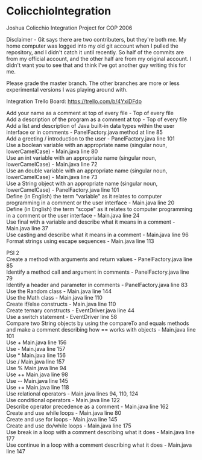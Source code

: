 # ColicchioIntegration
Joshua Colicchio Integration Project for COP 2006

Disclaimer - Git says there are two contributers, but they're both me. My home computer was logged into my old git account when I pulled the repository, and I didn't catch it until recently. So half of the commits are from my official account, and the other half are from my original account. I didn't want you to see that and think I've got another guy writing this for me.  
  
Please grade the master branch. The other branches are more or less experimental versions I was playing around with.

Integration Trello Board:
https://trello.com/b/4YxiDFdp

Add your name as a comment at top of every file - Top of every file  
Add a description of the program as a comment at top - Top of every file  
Add a list and description of Java built-in data types within the user interface or in comments - PanelFactory.java method at line 85  
Add a greeting / introduction to the user - PanelFactory.java line 101  
Use a boolean variable with an appropriate name  (singular noun, lowerCamelCase) - Main.java line 80  
Use an int variable with an appropriate name (singular noun, lowerCamelCase) - Main.java line 72  
Use an double variable with an appropriate name (singular noun, lowerCamelCase) - Main.java line 73  
Use a String object with an appropriate name (singular noun, lowerCamelCase) - PanelFactory.java line 101  
Define (in English) the term "variable" as it relates to computer programming in a comment or the user interface - Main.java line 20  
Define (in English) the term "scope" as it relates to computer programming in a comment or the user interface - Main.java line 24  
Use final with a variable and describe what it means in a comment - Main.java line 37  
Use casting and describe what it means in a comment - Main.java line 96  
Format strings using escape sequences - Main.java line 113 
  
PSI 2  
Create a method with arguments and return values - PanelFactory.java line 85  
Identify a method call and argument in comments - PanelFactory.java line 79  
Identify a header and parameter in comments - PanelFactory.java line 83 
Use the Random class - Main.java line 144  
Use the Math class - Main.java line 110  
Create if/else constructs - Main.java line 110  
Create ternary constructs - EventDriver.java line 44   
Use a switch statement - EventDriver line 58  
Compare two String objects by using the compareTo and equals methods and make a comment describing how == works with objects - Main.java line 101  
Use + Main.java line 156  
Use - Main.java line 157  
Use * Main.java line 156  
Use / Main.java line 157  
Use % Main.java line 94    
Use ++ Main.java line 98  
Use -- Main.java line 145  
Use += Main.java line 118   
Use relational operators - Main.java lines 94, 110, 124  
Use conditional operators - Main.java line 122  
Describe operator precedence as a comment - Main.java line 162  
Create and use while loops - Main.java line 80  
Create and use for loops - Main.java line 145  
Create and use do/while loops - Main.java line 175  
Use break in a loop with a comment describing what it does - Main.java line 177  
Use continue in a loop with a comment describing what it does - Main.java line 147  
